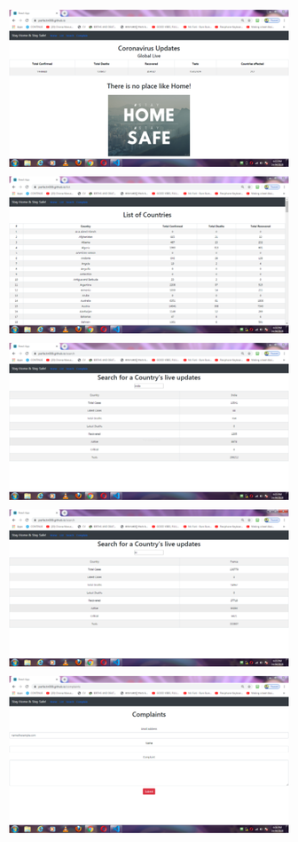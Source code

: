 
![](/Capture1.PNG)

![](/Capture2.PNG)


![](/Capture3.PNG)

![](/Capture4.PNG)

![](/Capture5.PNG)
